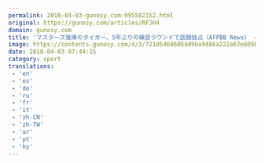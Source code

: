 ```yaml
---
permalink: 2018-04-03-gunosy.com-995582152.html
original: https://gunosy.com/articles/RFJH4
domain: gunosy.com
title: 'マスターズ復帰のタイガー、5年ぶりの練習ラウンドで話題独占（AFPBB News） - グノシー'
image: https://contents.gunosy.com/4/3/721d54646054d9ba9d86a222ab7e605b_content.jpg
date: 2018-04-03 07:44:15
category: sport
translations: 
 - 'en'
 - 'es'
 - 'de'
 - 'ru'
 - 'fr'
 - 'it'
 - 'zh-CN'
 - 'zh-TW'
 - 'ar'
 - 'pt'
 - 'hy'
---
```



